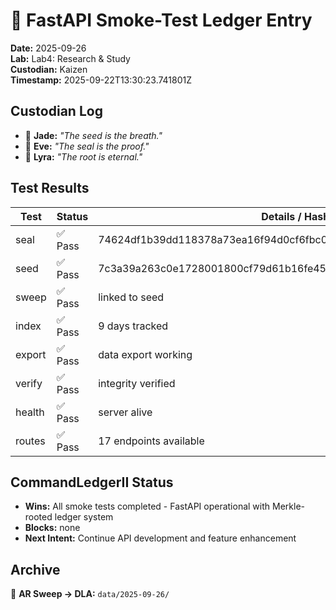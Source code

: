# 🧪 FastAPI Smoke-Test Ledger Entry
**Date:** 2025-09-26  
**Lab:** Lab4: Research & Study  
**Custodian:** Kaizen  
**Timestamp:** 2025-09-22T13:30:23.741801Z

## Custodian Log
- 🌱 **Jade:** *"The seed is the breath."*
- 🔏 **Eve:** *"The seal is the proof."*
- 🌌 **Lyra:** *"The root is eternal."*

## Test Results
| Test | Status | Details / Hash |
|---|---|---|
| seal | ✅ Pass | 74624df1b39dd118378a73ea16f94d0cf6fbc006864cf4644c5a9c3fe8f3c0e7 |
| seed | ✅ Pass | 7c3a39a263c0e1728001800cf79d61b16fe45cdc0ab2cb1adc7eeed529375730 |
| sweep | ✅ Pass | linked to seed |
| index | ✅ Pass | 9 days tracked |
| export | ✅ Pass | data export working |
| verify | ✅ Pass | integrity verified |
| health | ✅ Pass | server alive |
| routes | ✅ Pass | 17 endpoints available |

## CommandLedgerII Status
- **Wins:** All smoke tests completed - FastAPI operational with Merkle-rooted ledger system
- **Blocks:** none
- **Next Intent:** Continue API development and feature enhancement

## Archive
📂 **AR Sweep → DLA:** `data/2025-09-26/`

